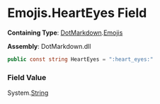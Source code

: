 # Emojis\.HeartEyes Field

**Containing Type**: [DotMarkdown](../../README.md)\.[Emojis](../README.md)

**Assembly**: DotMarkdown\.dll

```csharp
public const string HeartEyes = ":heart_eyes:"
```

### Field Value

System\.[String](https://docs.microsoft.com/en-us/dotnet/api/system.string)